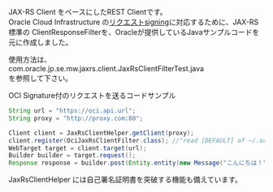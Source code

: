 
JAX-RS Client をベースにしたREST Clientです。  
Oracle Cloud Infrastructure の[リクエストsigning][request-signing]に対応するために、JAX-RS標準の ClientResponseFilterを、Oracleが提供しているJavaサンプルコードを元に作成しました。  

使用方法は、  
com.oracle.jp.se.mw.jaxrs.client.JaxRsClientFilterTest.java  
を参照して下さい。

OCI Signature付のリクエストを送るコードサンプル
```java
String url = "https://oci.api.url";
String proxy = "http://proxy.com:80";

Client client = JaxRsClientHelper.getClient(proxy);
client.register(OciJaxRsClientFilter.class); //"read [DEFAULT] of ~/.oci/config"
WebTarget target = client.target(url);
Builder builder = target.request();
Response response = builder.post(Entity.entity(new Message("こんにちは！"), MediaType.APPLICATION_JSON_TYPE));
```

JaxRsClientHelper には自己署名証明書を突破する機能も備えています。

[request-signing]: https://docs.cloud.oracle.com/iaas/Content/API/Concepts/signingrequests.htm#Java
